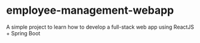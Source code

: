 # employee-management-webapp
A simple project to learn how to develop a full-stack web app using ReactJS + Spring Boot
